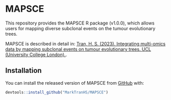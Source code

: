 
<!-- README.md is generated from README.Rmd. Please edit that file -->

# MAPSCE

<!-- badges: start -->
<!-- badges: end -->

This repository provides the MAPSCE R package (v1.0.0), which allows
users for mapping diverse subclonal events on the tumour evolutionary
trees.

MAPSCE is described in detail in: [Tran, H. S. (2023). Integrating
multi-omics data by mapping subclonal events on tumour evolutionary
trees. UCL (University College
London).](https://discovery.ucl.ac.uk/id/eprint/10180204/).

## Installation

You can install the released version of MAPSCE from
[GitHub](https://github.com) with:

``` r
devtools::install_github("MarkTranHS/MAPSCE")
```
